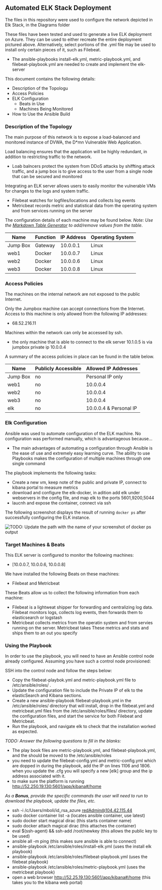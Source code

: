 ## Automated ELK Stack Deployment

The files in this repository were used to configure the network depicted in Elk Stack, in the Diagrams folder

These files have been tested and used to generate a live ELK deployment on Azure. They can be used to either recreate the entire deployment pictured above. Alternatively, select portions of the .yml file may be used to install only certain pieces of it, such as Filebeat.

  - The ansible-playbooks install-elk.yml, metric-playbook.yml, and filebeat-playbook.yml are needed to create and implement the elk-server

This document contains the following details:
- Description of the Topologu
- Access Policies
- ELK Configuration
  - Beats in Use
  - Machines Being Monitored
- How to Use the Ansible Build


### Description of the Topology

The main purpose of this network is to expose a load-balanced and monitored instance of DVWA, the D*mn Vulnerable Web Application.

Load balancing ensures that the application will be highly redundant, in addition to restricting traffic to the network.
- Loab balncers protect the system from DDoS attacks by shiffting attack traffic, and a jump box is to give access to the user from a single node that can be secured and monitored

Integrating an ELK server allows users to easily monitor the vulnerable VMs for changes to the logs and system traffic.
- Filebeat watches for logfiles/locations and collects log events
- Metricbeat records metric and statistical data from the operating system and from services running on the server

The configuration details of each machine may be found below.
_Note: Use the [Markdown Table Generator](http://www.tablesgenerator.com/markdown_tables) to add/remove values from the table_.

| Name     | Function | IP Address | Operating System |
|----------|----------|------------|------------------|
| Jump Box | Gateway  | 10.0.0.1   | Linux            |
| web1     | Docker   | 10.0.0.7   | Linux            |
| web2     | Docker   | 10.0.0.6   | Linux            |
| web3     | Docker   | 10.0.0.8   | Linux            |

### Access Policies

The machines on the internal network are not exposed to the public Internet.

Only the Jumpbox machine can accept connections from the Internet. Access to this machine is only allowed from the following IP addresses:
- 68.52.216.11

Machines within the network can only be accessed by ssh.
- the only machine that is able to connect to the elk server 10.1.0.5 is via jumpbox private ip 10.0.0.4

A summary of the access policies in place can be found in the table below.

| Name     | Publicly Accessible | Allowed IP Addresses   |
|----------|---------------------|------------------------|
| Jump Box | no                  | Personal IP only       |
| web1     | no                  | 10.0.0.4               |
| web2     | no                  | 10.0.0.4               |
| web3     | no                  | 10.0.0.4               |
| elk      | no                  | 10.0.0.4 & Personal IP |
### Elk Configuration

Ansible was used to automate configuration of the ELK machine. No configuration was performed manually, which is advantageous because...
- The main advantages of automating a configuration through Ansible is the ease of use and extremely easy learning curve. The ability to use Playbooks makes the configuration of multiple machines through one single command

The playbook implements the following tasks:
- Create a new vm, keep note of the public and private IP, connect to kibana portal to measure metrics
- download and configure the elk-docker, in adition add elk under webservers in the config file, and map elk to the ports 5601,9200,5044
- laucnh and expose the container, connect via ssh

The following screenshot displays the result of running `docker ps` after successfully configuring the ELK instance.

![TODO: Update the path with the name of your screenshot of docker ps output](Images/docker_ps_output.png)

### Target Machines & Beats
This ELK server is configured to monitor the following machines:
- [10.0.0.7, 10.0.0.6, 10.0.0.8]

We have installed the following Beats on these machines:
- Filebeat and Metricbeat

These Beats allow us to collect the following information from each machine:
- Filebeat is a lightweat shipper for forwarding and centralizing log data. Filebeat monitors logs, collects log events, then forwards them to elasticsearch or logstash
- Metricbeat collects metrics from the operatin system and from servies running on the server. Metricbeat takes These metrics and stats and ships them to an out you specify

### Using the Playbook
In order to use the playbook, you will need to have an Ansible control node already configured. Assuming you have such a control node provisioned:

SSH into the control node and follow the steps below:
- Copy the filebeat-playbok.yml and metric-playbook.yml file to /etc/ansible/roles/ .
- Update the configuration file to include the Private IP of elk to the elasticSearch and Kibana sections.
- Create a new ansible-playbook filebeat-playbook.yml in the /etc/ansible/roles/ directory that will install, drop in the filebeat.yml and metricbeat.yml files from the /etc/ansible/roles/files/ directory, update the configuration files, and start the service for both Filebeat and Metricbeat.
- Run the playbook, and navigate elk to check that the installation worked as expected.

_TODO: Answer the following questions to fill in the blanks:_
- The play book files are metric-playbook.yml, and filebeat-playbook.yml, and the should be moved to the /etc/ansible/roles
- you need to update the filebeat-config.yml and metric-config.yml which are dopped in during the playbook, add the IP on lines 1106 and 1806. when you update the .cfg you will specify a new [elk] group and the ip address associated with it.
- to make sure the platform is running http://52.250.19.130:5601/app/kibana#/home

_As a **Bonus**, provide the specific commands the user will need to run to download the playbook, update the files, etc._
-  ssh -i /c/Users/mboli/id_rsa_azure redAdmin@104.42.115.44
- sudo docker container list -a (locates ansible container, use latest)
- sudo docker start magical dirac (this starts container name)
- sudo docker attach magical dirac (this attaches the container)
- eval $(ssh-agent) && ssh-add /root/newkey (this allows the public key to be used)
- ansible all -m ping (this makes sure ansible is able to connect)
- ansible-playbook /etc/ansible/roles/install-elk.yml (uses the install elk playbook)
- ansible-playbook /etc/ansible/roles/filebeat-playbook.yml (uses the filebeat playbook)
- ansible-playbook /etc/ansible/roles/metric-playbook.yml (uses the metricbeat playbook)
- open a web browser http://52.25.19.130:5601/app/kibana#/home (this takes you to the kibana web portal)
